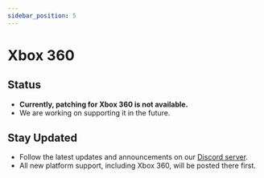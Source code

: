 ```yaml
---
sidebar_position: 5
---
```


# Xbox 360

## Status

- **Currently, patching for Xbox 360 is not available.**  
- We are working on supporting it in the future.  

## Stay Updated

- Follow the latest updates and announcements on our [Discord server](https://dp.ryuatelier.org/discord).  
- All new platform support, including Xbox 360, will be posted there first.